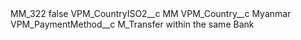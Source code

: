 <?xml version="1.0" encoding="UTF-8"?>
<CustomMetadata xmlns="http://soap.sforce.com/2006/04/metadata" xmlns:xsi="http://www.w3.org/2001/XMLSchema-instance" xmlns:xsd="http://www.w3.org/2001/XMLSchema">
    <label>MM_322</label>
    <protected>false</protected>
    <values>
        <field>VPM_CountryISO2__c</field>
        <value xsi:type="xsd:string">MM</value>
    </values>
    <values>
        <field>VPM_Country__c</field>
        <value xsi:type="xsd:string">Myanmar</value>
    </values>
    <values>
        <field>VPM_PaymentMethod__c</field>
        <value xsi:type="xsd:string">M_Transfer within the same Bank</value>
    </values>
</CustomMetadata>
